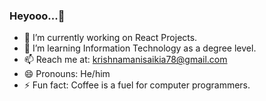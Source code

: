 ### Heyooo...👋

- 🔭 I’m currently working on React Projects.
- 🌱 I’m learning Information Technology as a degree level.
- 📫 Reach me at: krishnamanisaikia78@gmail.com
- 😄 Pronouns: He/him
- ⚡ Fun fact: Coffee is a fuel for computer programmers.
